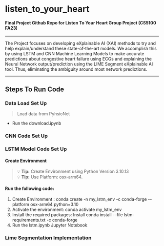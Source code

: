 # listen_to_your_heart <br>
#### Final Project Github Repo for Listen To Your Heart Group Project (CS5100 FA23)
_____________________

The Project focuses on developing eXplainable AI (XAI) methods to try and help explain/understand these state-of-the-art models. We accomplish this by using LSTM and CNN Machine Learning Models to make accurate predictions about congestive heart failure using ECGs and explaining the Neural Network output/prediction using the LIME Segment eXplainable AI tool. Thus, eliminating the ambiguity around most network predictions.
_____________________________
## Steps To Run Code  <br>

### Data Load Set Up  <br>
> Load data from PyhsioNet  <br>
* Run the download.ipynb <br>

### CNN Code Set Up  <br>

### LSTM Model Code Set Up 
#### Create Environment <br>
> :bulb: **Tip:** Create Environment using Python Version 3.10.13 <br>
> :bulb: **Tip:** Use Platform: osx-arm64. <br>
#### Run the following code: <br>
<ol>
  <li> Create Environment : conda create -n my_lstm_env -c conda-forge --platform osx-arm64 python=3.10 </li>
  <li> Activate the environment: conda activate my_lstm_env</li>
  <li> Install the required packages: Install conda install --file lstm-requirements.txt -c conda-forge</li>
  <li> Run the lstm.ipynb Jupyter Notebook </li>
</ol>

### Lime Segmentation Implementation 



